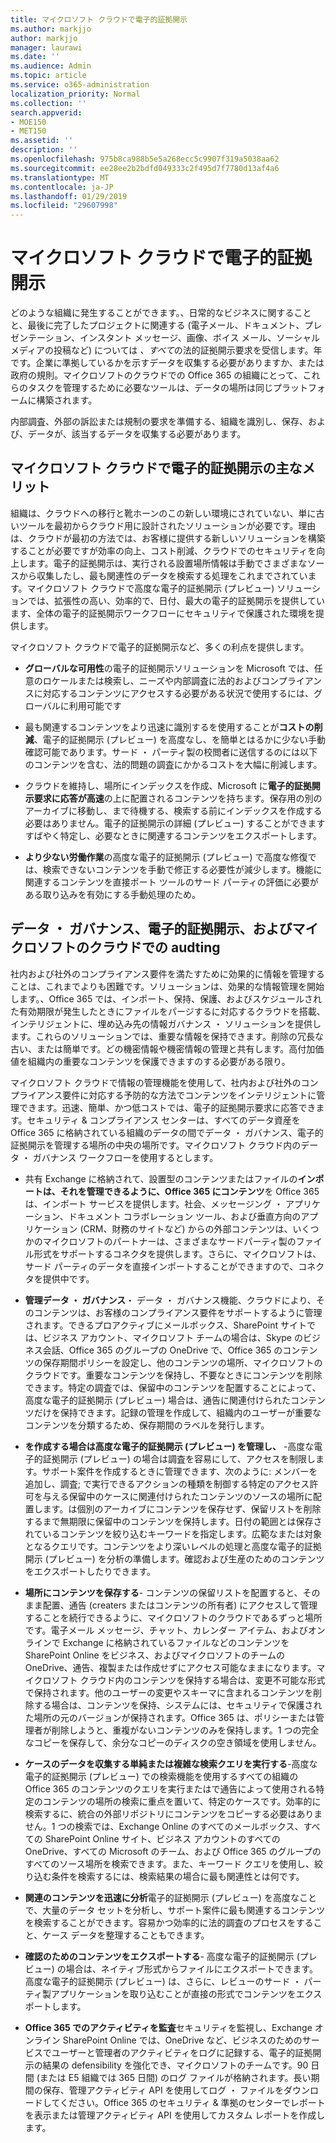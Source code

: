 ```yaml
---
title: マイクロソフト クラウドで電子的証拠開示
ms.author: markjjo
author: markjjo
manager: laurawi
ms.date: ''
ms.audience: Admin
ms.topic: article
ms.service: o365-administration
localization_priority: Normal
ms.collection: ''
search.appverid:
- MOE150
- MET150
ms.assetid: ''
description: ''
ms.openlocfilehash: 975b8ca988b5e5a268ecc5c9907f319a5038aa62
ms.sourcegitcommit: ee28ee2b2bdfd049333c2f495d7f7780d13af4a6
ms.translationtype: MT
ms.contentlocale: ja-JP
ms.lasthandoff: 01/29/2019
ms.locfileid: "29607998"
---
```

# <a name="ediscovery-in-the-microsoft-cloud"></a>マイクロソフト クラウドで電子的証拠開示

どのような組織に発生することができます。、日常的なビジネスに関することと、最後に完了したプロジェクトに関連する (電子メール、ドキュメント、プレゼンテーション、インスタント メッセージ、画像、ボイス メール、ソーシャル メディアの投稿など) については *、すべて*の法的証拠開示要求を受信します。年です。企業に準拠しているかを示すデータを収集する必要がありますか、または政府の規則。マイクロソフトのクラウドでの Office 365 の組織にとって、これらのタスクを管理するために必要なツールは、データの場所は同じプラットフォームに構築されます。

内部調査、外部の訴訟または規制の要求を準備する、組織を識別し、保存、および、データが、該当するデータを収集する必要があります。


## <a name="key-benefits-of-ediscovery-in-the-microsoft-cloud"></a>マイクロソフト クラウドで電子的証拠開示の主なメリット

組織は、クラウドへの移行と靴ホーンのこの新しい環境にされていない、単に古いツールを最初からクラウド用に設計されたソリューションが必要です。理由は、クラウドが最初の方法では、お客様に提供する新しいソリューションを構築することが必要ですが効率の向上、コスト削減、クラウドでのセキュリティを向上します。電子的証拠開示は、実行される設置場所情報は手動でさまざまなソースから収集したし、最も関連性のデータを検索する処理をこれまでされています。マイクロソフト クラウドで高度な電子的証拠開示 (プレビュー) ソリューションでは、拡張性の高い、効率的で、日付、最大の電子的証拠開示を提供しています、全体の電子的証拠開示ワークフローにセキュリティで保護された環境を提供します。

マイクロソフト クラウドで電子的証拠開示など、多くの利点を提供します。

- **グローバルな可用性**の電子的証拠開示ソリューションを Microsoft では、任意のロケールまたは検索し、ニーズや内部調査に法的およびコンプライアンスに対応するコンテンツにアクセスする必要がある状況で使用するには、グローバルに利用可能です

- 最も関連するコンテンツをより迅速に識別するを使用することが**コストの削減**、電子的証拠開示 (プレビュー) を高度なし、を簡単とはるかに少ない手動確認可能であります。サード ・ パーティ製の校閲者に送信するのには以下のコンテンツを含む、法的問題の調査にかかるコストを大幅に削減します。

- クラウドを維持し、場所にインデックスを作成、Microsoft に**電子的証拠開示要求に応答が高速**の上に配置されるコンテンツを持ちます。保存用の別のアーカイブに移動し、まで待機する、検索する前にインデックスを作成する必要はありません。電子的証拠開示の詳細 (プレビュー) することができますすばやく特定し、必要なときに関連するコンテンツをエクスポートします。

- **より少ない労働作業**の高度な電子的証拠開示 (プレビュー) で高度な修復では、検索できないコンテンツを手動で修正する必要性が減少します。機能に関連するコンテンツを直接ポート ツールのサード パーティの評価に必要がある取り込みを有効にする手動処理のため。

## <a name="data-governance-ediscovery-and-audting-in-the-microsoft-cloud"></a>データ ・ ガバナンス、電子的証拠開示、およびマイクロソフトのクラウドでの audting

社内および社外のコンプライアンス要件を満たすために効果的に情報を管理することは、これまでよりも困難です。ソリューションは、効果的な情報管理を開始します。、Office 365 では、インポート、保持、保護、およびスケジュールされた有効期限が発生したときにファイルをパージするに対応するクラウドを搭載、インテリジェントに、埋め込み先の情報ガバナンス ・ ソリューションを提供します。これらのソリューションでは、重要な情報を保持できます。削除の冗長な古い、または簡単です。どの機密情報や機密情報の管理と共有します。高付加価値を組織内の重要なコンテンツを保護できますのする必要がある限り。

マイクロソフト クラウドで情報の管理機能を使用して、社内および社外のコンプライアンス要件に対応する予防的な方法でコンテンツをインテリジェントに管理できます。迅速、簡単、かつ低コストでは、電子的証拠開示要求に応答できます。セキュリティ & コンプライアンス センターは、すべてのデータ資産を Office 365 に格納されている組織のデータの間でデータ ・ ガバナンス、電子的証拠開示を管理する場所の中央の場所です。マイクロソフト クラウド内のデータ ・ ガバナンス ワークフローを使用するとします。

- 共有 Exchange に格納されて、設置型のコンテンツまたはファイルの**インポートは、それを管理できるように、Office 365 にコンテンツ**を Office 365 は、インポート サービスを提供します。社会、メッセージング ・ アプリケーション、ドキュメント コラボレーション ツール、および垂直方向のアプリケーション (CRM、財務のサイトなど) からの外部コンテンツは、いくつかのマイクロソフトのパートナーは、さまざまなサードパーティ製のファイル形式をサポートするコネクタを提供します。さらに、マイクロソフトは、サード パーティのデータを直接インポートすることができますので、コネクタを提供中です。

- **管理データ ・ ガバナンス**・ データ ・ ガバナンス機能、クラウドにより、そのコンテンツは、お客様のコンプライアンス要件をサポートするように管理されます。できるプロアクティブにメールボックス、SharePoint サイトでは、ビジネス アカウント、マイクロソフト チームの場合は、Skype のビジネス会話、Office 365 のグループの OneDrive で、Office 365 のコンテンツの保存期間ポリシーを設定し、他のコンテンツの場所、マイクロソフトのクラウドです。重要なコンテンツを保持し、不要なときにコンテンツを削除できます。特定の調査では、保留中のコンテンツを配置することによって、高度な電子的証拠開示 (プレビュー) 場合は、通告に関連付けられたコンテンツだけを保持できます。記録の管理を作成して、組織内のユーザーが重要なコンテンツを分類するため、保存期間のラベルを発行します。
 
- **を作成する場合は高度な電子的証拠開示 (プレビュー) を管理し、** -高度な電子的証拠開示 (プレビュー) の場合は調査を容易にして、アクセスを制限します。サポート案件を作成するときに管理できます、次のように: メンバーを追加し、調査; で実行できるアクションの種類を制御する特定のアクセス許可を与える保留中のケースに関連付けられたコンテンツのソースの場所に配置します。は個別のアーカイブにコンテンツを保存せず、保留リストを削除するまで無期限に保留中のコンテンツを保持します。日付の範囲とは保存されているコンテンツを絞り込むキーワードを指定します。広範なまたは対象となるクエリです。コンテンツをより深いレベルの処理と高度な電子的証拠開示 (プレビュー) を分析の準備します。確認および生産のためのコンテンツをエクスポートしたりできます。

- **場所にコンテンツを保存する**- コンテンツの保留リストを配置すると、そのまま配置、通告 (creaters またはコンテンツの所有者) にアクセスして管理することを続行できるように、マイクロソフトのクラウドであるずっと場所です。電子メール メッセージ、チャット、カレンダー アイテム、およびオンラインで Exchange に格納されているファイルなどのコンテンツを SharePoint Online をビジネス、およびマイクロソフトのチームの OneDrive、通告、複製または作成せずにアクセス可能なままになります。マイクロソフト クラウド内のコンテンツを保持する場合は、変更不可能な形式で保持されます。他のユーザーの変更やスキーマに含まれるコンテンツを削除する場合は、コンテンツを保持、システムには、セキュリティで保護された場所の元のバージョンが保持されます。Office 365 は、ポリシーまたは管理者が削除しようと、重複がないコンテンツのみを保持します。1 つの完全なコピーを保存して、余分なコピーのディスクの空き領域を使用しません。 

- **ケースのデータを収集する単純または複雑な検索クエリを実行する**-高度な電子的証拠開示 (プレビュー) での検索機能を使用するすべての組織の Office 365 のコンテンツのクエリを実行またはで通告によって使用される特定のコンテンツの場所の検索に重点を置いて、特定のケースです。効率的に検索するに、統合の外部リポジトリにコンテンツをコピーする必要はありません。1 つの検索では、Exchange Online のすべてのメールボックス、すべての SharePoint Online サイト、ビジネス アカウントのすべての OneDrive、すべての Microsoft のチーム、および Office 365 のグループのすべてのソース場所を検索できます。また、キーワード クエリを使用し、絞り込む条件を検索するには、検索結果の場合に最も関連性とは何です。

- **関連のコンテンツを迅速に分析**電子的証拠開示 (プレビュー) を高度なことで、大量のデータ セットを分析し、サポート案件に最も関連するコンテンツを検索することができます。容易かつ効率的に法的調査のプロセスをすること、ケース データを整理することもできます。

- **確認のためのコンテンツをエクスポートする**- 高度な電子的証拠開示 (プレビュー) の場合は、ネイティブ形式からファイルにエクスポートできます。高度な電子的証拠開示 (プレビュー) は、さらに、レビューのサード ・ パーティ製アプリケーションを取り込むことが直接の形式でコンテンツをエクスポートします。
    
- **Office 365 でのアクティビティを監査**セキュリティを監視し、Exchange オンライン SharePoint Online では、OneDrive など、ビジネスのためのサービスでユーザーと管理者のアクティビティをログに記録する、電子的証拠開示の結果の defensibility を強化でき、マイクロソフトのチームです。90 日間 (または E5 組織では 365 日間) のログ ファイルが格納されます。長い期間の保存、管理アクティビティ API を使用してログ ・ ファイルをダウンロードしてください。Office 365 のセキュリティ & 準拠のセンターでレポートを表示または管理アクティビティ API を使用してカスタム レポートを作成します。

